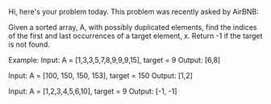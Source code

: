 Hi, here's your problem today. This problem was recently asked by AirBNB:

Given a sorted array, A, with possibly duplicated elements, find the
indices of the first and last occurrences of a target element, x.
Return -1 if the target is not found.

Example:
Input: A = [1,3,3,5,7,8,9,9,9,15], target = 9
Output: [6,8]

Input: A = [100, 150, 150, 153], target = 150
Output: [1,2]

Input: A = [1,2,3,4,5,6,10], target = 9
Output: [-1, -1]
